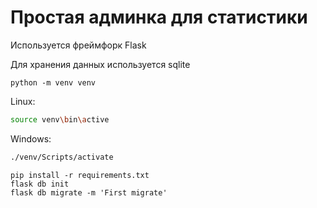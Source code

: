 # Простая админка для статистики

Используется фреймфорк Flask

Для хранения данных используется sqlite
```
python -m venv venv
````

Linux:
```bash
source venv\bin\active
```
Windows:
```cmd
./venv/Scripts/activate
````

```console
pip install -r requirements.txt
flask db init
flask db migrate -m 'First migrate'
```